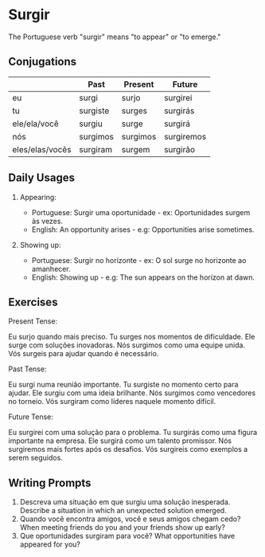 # Surgir

The Portuguese verb "surgir" means "to appear" or "to emerge."

## Conjugations

|                 | Past     | Present  | Future     |
| --------------- | -------- | -------- | ---------- |
| eu              | surgi    | surjo    | surgirei   |
| tu              | surgiste | surges   | surgirás   |
| ele/ela/você    | surgiu   | surge    | surgirá    |
| nós             | surgimos | surgimos | surgiremos |
| eles/elas/vocês | surgiram | surgem   | surgirão   |

## Daily Usages

1. Appearing:

   - Portuguese: Surgir uma oportunidade - ex: Oportunidades surgem às vezes.
   - English: An opportunity arises - e.g: Opportunities arise sometimes.

2. Showing up:

   - Portuguese: Surgir no horizonte - ex: O sol surge no horizonte ao amanhecer.
   - English: Showing up - e.g: The sun appears on the horizon at dawn.

## Exercises

Present Tense:

Eu surjo quando mais preciso.
Tu surges nos momentos de dificuldade.
Ele surge com soluções inovadoras.
Nós surgimos como uma equipe unida.
Vós surgeis para ajudar quando é necessário.

Past Tense:

Eu surgi numa reunião importante.
Tu surgiste no momento certo para ajudar.
Ele surgiu com uma ideia brilhante.
Nós surgimos como vencedores no torneio.
Vós surgiram como líderes naquele momento difícil.

Future Tense:

Eu surgirei com uma solução para o problema.
Tu surgirás como uma figura importante na empresa.
Ele surgirá como um talento promissor.
Nós surgiremos mais fortes após os desafios.
Vós surgireis como exemplos a serem seguidos.

## Writing Prompts

1. Descreva uma situação em que surgiu uma solução inesperada. Describe a situation in which an unexpected solution emerged.
2. Quando você encontra amigos, você e seus amigos chegam cedo? When meeting friends do you and your friends show up early?
3. Que oportunidades surgiram para você? What opportunities have appeared for you?
